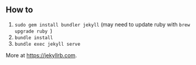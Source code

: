 ## How to

1. `sudo gem install bundler jekyll` (may need to update ruby with `brew upgrade ruby `)
2. `bundle install`
2. `bundle exec jekyll serve`

More at https://jekyllrb.com.